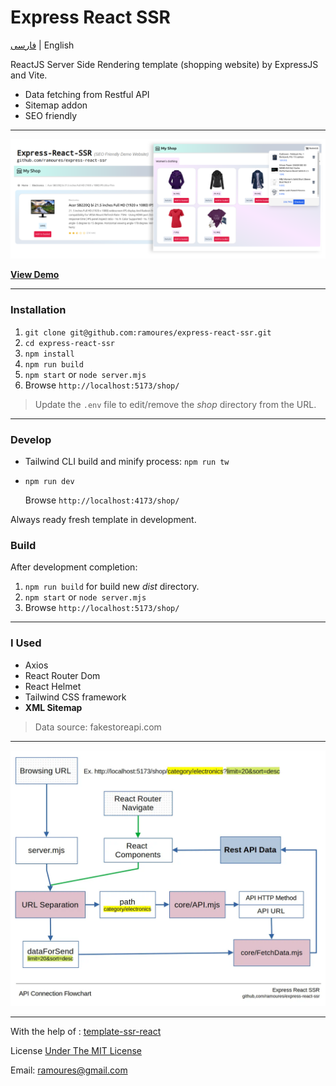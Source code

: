# Express React SSR

[فارسی](https://awaweb.ir/blog/posts/express-react-ssr) | English

ReactJS Server Side Rendering template (shopping website) by ExpressJS and Vite.

- Data fetching from Restful API
- Sitemap addon
- SEO friendly

---

[<img src="screenshot.png">](https://awaweb.ir/projects/free/express-react-ssr)

**[View Demo](https://awaweb.ir/projects/free/express-react-ssr)**

---

### Installation

1. `git clone git@github.com:ramoures/express-react-ssr.git`
2. `cd express-react-ssr`
3. `npm install`
4. `npm run build`
5. `npm start` or `node server.mjs`
6. Browse `http://localhost:5173/shop/`

> Update the `.env` file to edit/remove the _shop_ directory from the URL.

---

### Develop

- Tailwind CLI build and minify process: `npm run tw`
- `npm run dev`

  Browse `http://localhost:4173/shop/`

Always ready fresh template in development.

### Build

After development completion:

1. `npm run build` for build new _dist_ directory.
2. `npm start` or `node server.mjs`
3. Browse `http://localhost:5173/shop/`

---

### I Used

- Axios
- React Router Dom
- React Helmet
- Tailwind CSS framework
- **XML Sitemap**

> Data source: fakestoreapi.com

---

<img src="api-connection.webp">

---

With the help of : [template-ssr-react](https://github.com/bluwy/create-vite-extra/tree/master/template-ssr-react)

License [Under The MIT License](./LICENSE)

Email: ramoures@gmail.com
